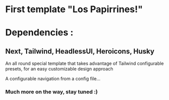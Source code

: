 # First template "Los Papirrines!"

# Dependencies :

## Next, Tailwind, HeadlessUI, Heroicons, Husky

An all round special template that takes advantage of Tailwind configurable presets, for an easy customizable design approach

A configurable navigation from a config file...

### Much more on the way, stay tuned :)
